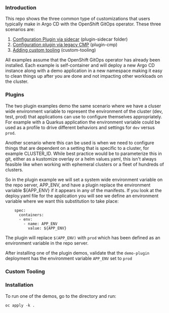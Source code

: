 ### Introduction

This repo shows the three common type of customizations that users typically make in Argo CD with the OpenShift GitOps operator. These three scenarios are:

1. [Configuration Plugin via sidecar](https://argo-cd.readthedocs.io/en/stable/operator-manual/config-management-plugins/#sidecar-plugin) (plugin-sidecar folder)
2. [Configuration plugin via legacy CMP](https://argo-cd.readthedocs.io/en/stable/operator-manual/config-management-plugins/#configmap-plugin) (plugin-cmp)
3. [Adding custom tooling](https://argo-cd.readthedocs.io/en/stable/operator-manual/custom_tools/) (custom-tooling)

All examples assume that the OpenShift GitOps operator has already been installed. Each example is self-container and will deploy a
new Argo CD instance along with a demo application in a new namespace making it easy to clean things up after you are done and not impacting
other workloads on the cluster.

### Plugins

The two plugin examples demo the same scenario where we have a cluser wide environment variable to represent
the environment of the cluster (dev, test, prod) that applications can use to configure themselves appropriately. For example
with a Quarkus application the environment variable could be used as a profile to drive different behaviors and settings
for `dev` versus `prod`.

Another scenario where this can be used is when we need to configure things that are dependent on a setting that is specific
to a cluster, for example CLUSTER_ID. While best practice would be to parameterize this in git, either as a kustomize overlay or a helm
values.yaml, this isn't always feasible like when working with ephemeral clusters or a fleet of hundreds of clusters.

So in the plugin example we will set a system wide environment variable on the repo server, APP_ENV, and have a plugin replace
the environment variable ${APP_ENV} if it appears in any of the manifests. If you look at the deploy.yaml file for the application
you will see we define an environment variable where we want this substitution to take place:

```
    spec:
      containers:
      - env:
        - name: APP_ENV
          value: ${APP_ENV}
```

The plugin will replace `$(APP_ENV)` with `prod` which has been defined as an environment variable in the repo server.

After installing one of the plugin demos, validate that the `demo-plugin` deployment has the environment variable `APP_ENV` set to `prod`

### Custom Tooling

### Installation

To run one of the demos, go to the directory and run:

```
oc apply -k .
```